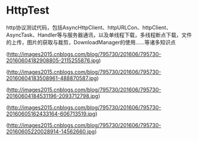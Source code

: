 # HttpTest
http协议测试代码，包括AsyncHttpClient、httpURLCon、httpClient、AsyncTask、Handler等与服务器通讯，以及单线程下载，多线程断点下载，文件的上传，图片的获取与裁剪，DownloadManager的使用……等诸多知识点

(http://images2015.cnblogs.com/blog/795730/201606/795730-20160604182908805-2115255876.jpg)

(http://images2015.cnblogs.com/blog/795730/201606/795730-20160604183508961-488870587.jpg)

(http://images2015.cnblogs.com/blog/795730/201606/795730-20160604184531196-2093712798.jpg)

(http://images2015.cnblogs.com/blog/795730/201606/795730-20160605162433164-606713519.jpg)

(http://images2015.cnblogs.com/blog/795730/201606/795730-20160605220028914-14562660.jpg)
